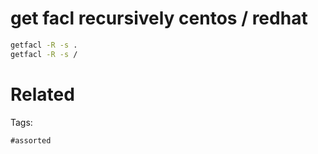 # get facl recursively centos / redhat
```bash
getfacl -R -s .
getfacl -R -s /
```

# Related


Tags:

    #assorted
